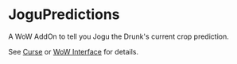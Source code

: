 JoguPredictions
===============

A WoW AddOn to tell you Jogu the Drunk's current crop prediction.

See [Curse][] or [WoW Interface][] for details.

[Curse]: http://www.curse.com/addons/wow/jogu-predictions "Curse"
[WoW Interface]: http://www.wowinterface.com/downloads/info22038-JoguPredictions.html "WoW Interface"